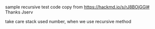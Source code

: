 sample recursive test code copy from https://hackmd.io/s/rJ8BOjGGl#
Thanks Jserv

take care stack used number, when we use recursive method
